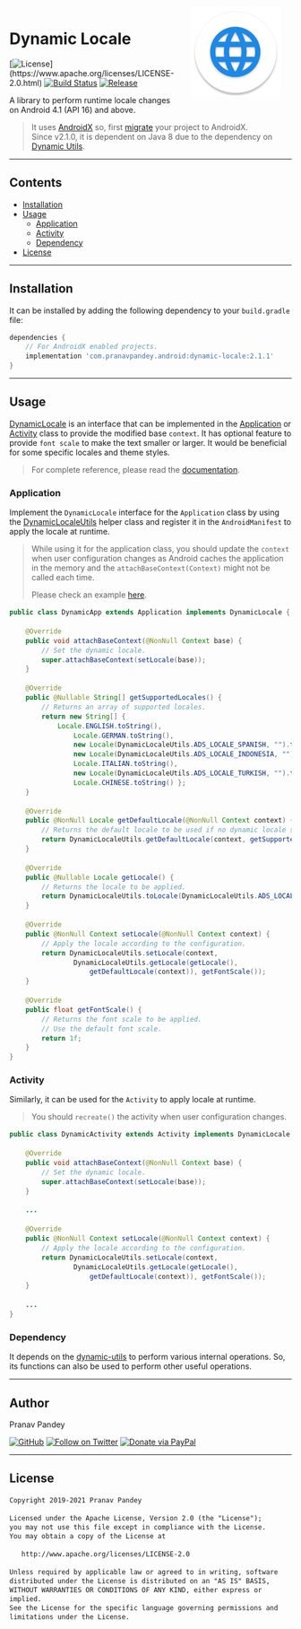 <img src="https://raw.githubusercontent.com/pranavpandey/dynamic-locale/master/graphics/dynamic-locale.png" width="160" height="160" align="right" hspace="20">

# Dynamic Locale

[![License](https://img.shields.io/badge/license-Apache%202-4EB1BA.svg?)](https://www.apache.org/licenses/LICENSE-2.0.html)
[![Build Status](https://travis-ci.org/pranavpandey/dynamic-locale.svg?branch=master)](https://travis-ci.org/pranavpandey/dynamic-locale)
[![Release](https://img.shields.io/maven-central/v/com.pranavpandey.android/dynamic-locale)](https://search.maven.org/artifact/com.pranavpandey.android/dynamic-locale)

A library to perform runtime locale changes on Android 4.1 (API 16) and above.

> It uses [AndroidX][androidx] so, first [migrate][androidx-migrate] your project to AndroidX.
<br/>Since v2.1.0, it is dependent on Java 8 due to the dependency on
[Dynamic Utils](https://github.com/pranavpandey/dynamic-utils).

---

## Contents

- [Installation](https://github.com/pranavpandey/dynamic-locale#installation)
- [Usage](https://github.com/pranavpandey/dynamic-locale#usage)
    - [Application](https://github.com/pranavpandey/dynamic-locale#application)
    - [Activity](https://github.com/pranavpandey/dynamic-locale#activity)
    - [Dependency](https://github.com/pranavpandey/dynamic-locale#dependency)
- [License](https://github.com/pranavpandey/dynamic-locale#license)

---

## Installation

It can be installed by adding the following dependency to your `build.gradle` file:

```groovy
dependencies {
    // For AndroidX enabled projects.
    implementation 'com.pranavpandey.android:dynamic-locale:2.1.1'
}
```

---

## Usage

[DynamicLocale][dynamic-locale] is an interface that can be implemented in the
[Application][dynamic-application] or [Activity][dynamic-activity] class to provide the modified
base `context`. It has optional feature to provide `font scale` to make the text smaller or larger. 
It would be beneficial for some specific locales and theme styles.

> For complete reference, please read the [documentation][documentation].

### Application

Implement the `DynamicLocale` interface for the `Application` class by using the 
[DynamicLocaleUtils][dynamic-locale-utils] helper class and register it in the `AndroidManifest`
to apply the locale at runtime.

> While using it for the application class, you should update the `context` when user 
> configuration changes as Android caches the application in the memory and the 
> `attachBaseContext(Context)` might not be called each time. 
>
> Please check an example [here][dynamic-application-example].

```java
public class DynamicApp extends Application implements DynamicLocale {

    @Override
    public void attachBaseContext(@NonNull Context base) {
        // Set the dynamic locale.
        super.attachBaseContext(setLocale(base));
    }    

    @Override
    public @Nullable String[] getSupportedLocales() {
        // Returns an array of supported locales.
        return new String[] {
            Locale.ENGLISH.toString(),
                Locale.GERMAN.toString(),
                new Locale(DynamicLocaleUtils.ADS_LOCALE_SPANISH, "").toString(),
                new Locale(DynamicLocaleUtils.ADS_LOCALE_INDONESIA, "").toString(),
                Locale.ITALIAN.toString(),
                new Locale(DynamicLocaleUtils.ADS_LOCALE_TURKISH, "").toString(),
                Locale.CHINESE.toString() };
    }

    @Override
    public @NonNull Locale getDefaultLocale(@NonNull Context context) {
        // Returns the default locale to be used if no dynamic locale support is provided.
        return DynamicLocaleUtils.getDefaultLocale(context, getSupportedLocales());
    }
    
    @Override
    public @Nullable Locale getLocale() {
        // Returns the locale to be applied.
        return DynamicLocaleUtils.toLocale(DynamicLocaleUtils.ADS_LOCALE_HINDI);
    }

    @Override
    public @NonNull Context setLocale(@NonNull Context context) {
        // Apply the locale according to the configuration.
        return DynamicLocaleUtils.setLocale(context,
                DynamicLocaleUtils.getLocale(getLocale(),
                    getDefaultLocale(context)), getFontScale());
    }

    @Override
    public float getFontScale() {
        // Returns the font scale to be applied.
        // Use the default font scale.
        return 1f;
    }
}
```

### Activity

Similarly, it can be used for the `Activity` to apply locale at runtime.

> You should `recreate()` the activity when user configuration changes.

```java
public class DynamicActivity extends Activity implements DynamicLocale {

    @Override
    public void attachBaseContext(@NonNull Context base) {
        // Set the dynamic locale.
        super.attachBaseContext(setLocale(base));
    }    

    ...

    @Override
    public @NonNull Context setLocale(@NonNull Context context) {
        // Apply the locale according to the configuration.
        return DynamicLocaleUtils.setLocale(context,
                DynamicLocaleUtils.getLocale(getLocale(),
                    getDefaultLocale(context)), getFontScale());
    }

    ...
}
```

### Dependency

It depends on the [dynamic-utils](https://github.com/pranavpandey/dynamic-utils) to perform
various internal operations. So, its functions can also be used to perform other useful operations.

---

## Author

Pranav Pandey

[![GitHub](https://img.shields.io/github/followers/pranavpandey?label=GitHub&style=social)](https://github.com/pranavpandey)
[![Follow on Twitter](https://img.shields.io/twitter/follow/pranavpandeydev?label=Follow&style=social)](https://twitter.com/intent/follow?screen_name=pranavpandeydev)
[![Donate via PayPal](https://img.shields.io/static/v1?label=Donate&message=PayPal&color=blue)](https://paypal.me/pranavpandeydev)

---

## License

    Copyright 2019-2021 Pranav Pandey

    Licensed under the Apache License, Version 2.0 (the "License");
    you may not use this file except in compliance with the License.
    You may obtain a copy of the License at

       http://www.apache.org/licenses/LICENSE-2.0

    Unless required by applicable law or agreed to in writing, software
    distributed under the License is distributed on an "AS IS" BASIS,
    WITHOUT WARRANTIES OR CONDITIONS OF ANY KIND, either express or implied.
    See the License for the specific language governing permissions and
    limitations under the License.


[androidx]: https://developer.android.com/jetpack/androidx
[androidx-migrate]: https://developer.android.com/jetpack/androidx/migrate
[documentation]: https://pranavpandey.github.io/dynamic-locale
[dynamic-locale]: https://github.com/pranavpandey/dynamic-locale/blob/master/dynamic-locale/src/main/java/com/pranavpandey/android/dynamic/locale/DynamicLocale.java
[dynamic-application]: https://github.com/pranavpandey/dynamic-support/blob/master/dynamic-support/src/main/java/com/pranavpandey/android/dynamic/support/DynamicApplication.java
[dynamic-application-example]: https://github.com/pranavpandey/dynamic-support/blob/5d94b3e700e49b55008069f42763965f6d3bf033/dynamic-support/src/main/java/com/pranavpandey/android/dynamic/support/DynamicApplication.java#L206
[dynamic-activity]: https://github.com/pranavpandey/dynamic-support/blob/master/dynamic-support/src/main/java/com/pranavpandey/android/dynamic/support/activity/DynamicSystemActivity.java
[dynamic-locale-utils]: https://github.com/pranavpandey/dynamic-locale/blob/master/dynamic-locale/src/main/java/com/pranavpandey/android/dynamic/locale/DynamicLocaleUtils.java
